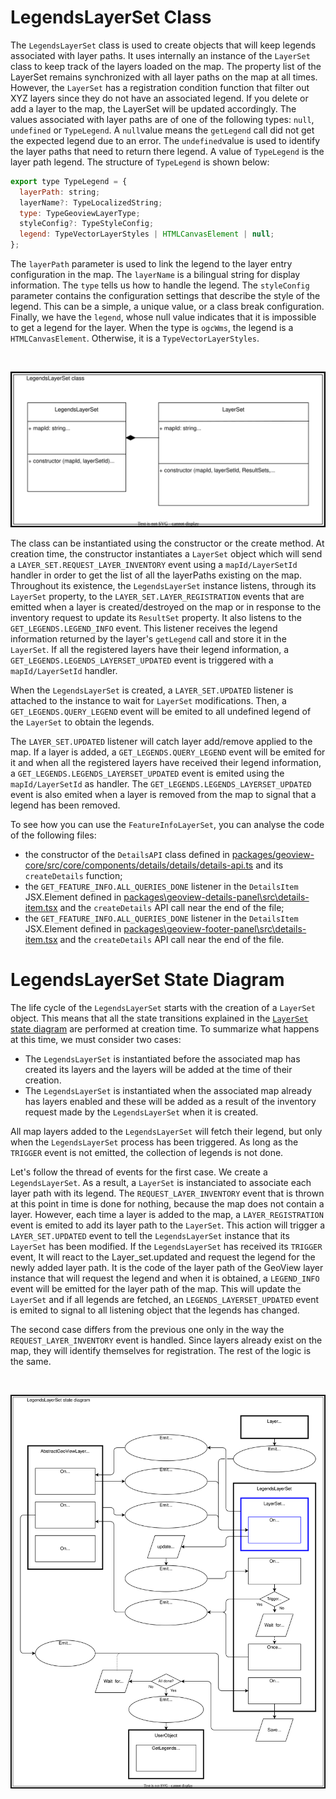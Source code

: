 # LegendsLayerSet Class

The `LegendsLayerSet` class is used to create objects that will keep legends associated with layer paths. It uses internally an instance of the `LayerSet` class to keep track of the layers loaded on the map. The property list of the LayerSet remains synchronized with all layer paths on the map at all times. However, the `LayerSet` has a registration condition function that filter out XYZ layers since they do not have an associated legend. If you delete or add a layer to the map, the LayerSet will be updated accordingly. The values associated with layer paths are of one of the following types: `null`, `undefined` or `TypeLegend`. A `null`value means the `getLegend` call did not get the expected legend due to an error. The `undefined`value is used to identify the layer paths that need to return there legend. A value of `TypeLegend` is the layer path legend. The structure of `TypeLegend` is shown below:

``` js
export type TypeLegend = {
  layerPath: string;
  layerName?: TypeLocalizedString;
  type: TypeGeoviewLayerType;
  styleConfig?: TypeStyleConfig;
  legend: TypeVectorLayerStyles | HTMLCanvasElement | null;
};
```

The `layerPath` parameter is used to link the legend to the layer entry configuration in the map. The `layerName` is a bilingual string for display information. The `type` tells us how to handle the legend. The `styleConfig` parameter contains the configuration settings that describe the style of the legend. This can be a simple, a unique value, or a class break configuration. Finally, we have the `legend`, whose null value indicates that it is impossible to get a legend for the layer. When the type is `ogcWms`, the legend is a `HTMLCanvasElement`. Otherwise, it is a `TypeVectorLayerStyles`.
<p>&nbsp;</p>
<p align="center">
  <img src="./draw.io/LegendsLayerSet-class.drawio.svg" />
</p>

The class can be instantiated using the constructor or the create method. At creation time, the constructor instantiates a `LayerSet` object which will send a `LAYER_SET.REQUEST_LAYER_INVENTORY` event using a `mapId/LayerSetId` handler in order to get the list of all the layerPaths existing on the map. Throughout its existence, the `LegendsLayerSet` instance listens, through its `LayerSet` property, to the `LAYER_SET.LAYER_REGISTRATION` events that are emitted when a layer is created/destroyed on the map or in response to the inventory request to update its `ResultSet` property. It also listens to the `GET_LEGENDS.LEGEND_INFO` event. This listener receives the legend information returned by the layer's `getLegend` call and store it in the `LayerSet`. If all the registered layers have their legend information, a `GET_LEGENDS.LEGENDS_LAYERSET_UPDATED` event is triggered with a `mapId/LayerSetId` handler.

When the `LegendsLayerSet` is created, a `LAYER_SET.UPDATED` listener is attached to the instance to wait for `LayerSet` modifications. Then, a `GET_LEGENDS.QUERY_LEGEND` event will be emited to all undefined legend of the `LayerSet` to obtain the legends.

The `LAYER_SET.UPDATED` listener will catch layer add/remove applied to the map. If a layer is added, a `GET_LEGENDS.QUERY_LEGEND` event will be emited for it and when all the registered layers have received their legend information, a `GET_LEGENDS.LEGENDS_LAYERSET_UPDATED` event is emited using the `mapId/LayerSetId` as handler. The `GET_LEGENDS.LEGENDS_LAYERSET_UPDATED` event is also emited when a layer is removed from the map to signal that a legend has been removed.

To see how you can use the `FeatureInfoLayerSet`, you can analyse the code of the following files:
- the constructor of the `DetailsAPI` class defined in [packages/geoview-core/src/core/components/details/details/details-api.ts](../../../../packages/geoview-core/src/core/components/details/details-api.ts#L25) and its `createDetails` function;
- the `GET_FEATURE_INFO.ALL_QUERIES_DONE` listener in the `DetailsItem` JSX.Element defined in [packages\geoview-details-panel\src\details-item.tsx](../../../../packages/geoview-details-panel/src/details-item.tsx#L43) and the `createDetails` API call near the end of the file;
- the `GET_FEATURE_INFO.ALL_QUERIES_DONE` listener in the `DetailsItem` JSX.Element defined in [packages\geoview-footer-panel\src\details-item.tsx](../../../../packages/geoview-footer-panel/src/details-item.tsx#L40) and the `createDetails` API call near the end of the file.

# LegendsLayerSet State Diagram

The life cycle of the `LegendsLayerSet` starts with the creation of a `LayerSet` object. This means that all the state transitions explained in the [`LayerSet` state diagram](../LayerSet/LayerSet-event-managment.md#layerset-state-diagram) are performed at creation time. To summarize what happens at this time, we must consider two cases:

- The `LegendsLayerSet` is instantiated before the associated map has created its layers and the layers will be added at the time of their creation.
- The `LegendsLayerSet` is instantiated when the associated map already has layers enabled and these will be added as a result of the inventory request made by the `LegendsLayerSet` when it is created.

All map layers added to the `LegendsLayerSet` will fetch their legend, but only when the `LegendsLayerSet` process has been triggered. As long as the `TRIGGER` event is not emitted, the collection of legends is not done.

Let's follow the thread of events for the first case. We create a `LegendsLayerSet`. As a result, a `LayerSet` is instanciated to associate each layer path with its legend. The `REQUEST_LAYER_INVENTORY` event that is thrown at this point in time is done for nothing, because the map does not contain a layer. However, each time a layer is added to the map, a `LAYER_REGISTRATION` event is emited to add its layer path to the `LayerSet`. This action will trigger a `LAYER_SET.UPDATED` event to tell the `LegendsLayerSet` instance that its `LayerSet` has been modified. If the `LegendsLayerSet` has received its `TRIGGER` event, It will react to the Layer_set.updated and request the legend for the newly added layer path. It is the code of the layer path of the GeoView layer instance that will request the legend and when it is obtained, a `LEGEND_INFO` event will be emitted for the layer path of the map. This will update the `LayerSet` and if all legends are fetched, an `LEGENDS_LAYERSET_UPDATED` event is emited to signal to all listening object that the legends has changed.

The second case differs from the previous one only in the way the `REQUEST_LAYER_INVENTORY` event is handled. Since layers already exist on the map, they will identify themselves for registration. The rest of the logic is the same.
<p>&nbsp;</p>
<p align="center">
  <img src="./draw.io/LegendsLayerSet-state-diagram.drawio.svg" />
</p>
